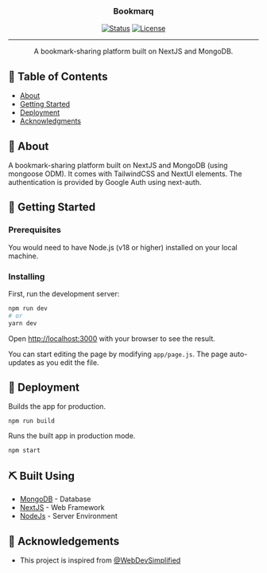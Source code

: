 

<h3 align="center">Bookmarq</h3>

<div align="center">

  [![Status](https://img.shields.io/badge/status-active-success.svg)]() 
  [![License](https://img.shields.io/badge/license-MIT-blue.svg)](/LICENSE)

</div>

---

<p align="center"> A bookmark-sharing platform built on NextJS and MongoDB.
    <br> 
</p>

## 📝 Table of Contents
- [About](#about)
- [Getting Started](#getting_started)
- [Deployment](#deployment)
- [Acknowledgments](#acknowledgement)

## 🧐 About <a name = "about"></a>
A bookmark-sharing platform built on NextJS and MongoDB (using mongoose ODM). It comes with TailwindCSS and NextUI elements. The authentication is provided by Google Auth using next-auth.

## 🏁 Getting Started <a name = "getting_started"></a>

### Prerequisites
You would need to have Node.js (v18 or higher) installed on your local machine.

### Installing
First, run the development server:

```bash
npm run dev
# or
yarn dev
```

Open [http://localhost:3000](http://localhost:3000) with your browser to see the result.

You can start editing the page by modifying `app/page.js`. The page auto-updates as you edit the file.



## 🚀 Deployment <a name = "deployment"></a>
Builds the app for production.
```
npm run build
```
Runs the built app in production mode.
```
npm start
```

## ⛏️ Built Using <a name = "built_using"></a>
- [MongoDB](https://www.mongodb.com/) - Database
- [NextJS](https://expressjs.com/) - Web Framework
- [NodeJs](https://nodejs.org/en/) - Server Environment

## 🎉 Acknowledgements <a name = "acknowledgement"></a>
- This project is inspired from [@WebDevSimplified](https://github.com/WebDevSimplified)
